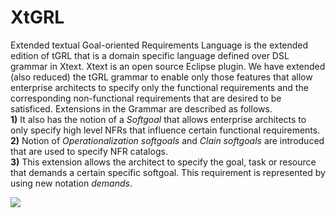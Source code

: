 # XtGRL
Extended textual Goal-oriented Requirements Language is the extended edition of tGRL that is a domain specific language defined over DSL grammar in Xtext. Xtext is an open source Eclipse plugin. We have extended (also reduced) the tGRL grammar to enable only those features that allow enterprise architects to specify only the functional requirements and the corresponding non-functional requirements that are desired to be satisficed.
Extensions in the Grammar are described as follows.\
**1)** It also has the notion of a *_Softgoal_* that allows enterprise architects to only specify high level NFRs that
influence certain functional requirements.\
**2)** Notion of *_Operationalization softgoals_* and *_Clain softgoals_* are introduced that are used to specify NFR catalogs.\
**3)** This extension allows the architect to specify the goal, task or resource that demands a certain specific softgoal. This requirement is represented by using new notation *_demands_*.

   ![](XtGRL/images/img1.PNG)
      

